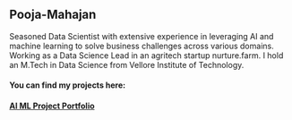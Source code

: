 ## Pooja-Mahajan
Seasoned Data Scientist with extensive experience in leveraging AI and machine learning to solve business challenges across various domains. Working as a Data Science Lead in an agritech startup nurture.farm. I hold an M.Tech in Data Science from Vellore Institute of Technology.



#### You can find my projects here: #####
#### [AI ML Project Portfolio](https://github.com/poojamahajan0712/Data-Science-Portfolio) ####
